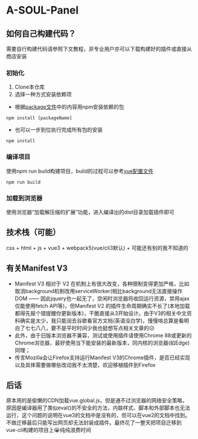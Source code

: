 # A-SOUL-Panel

## 如何自己构建代码？
需要自行构建代码请参照下文教程，非专业用户亦可以下载构建好的插件或直接从商店安装
### 初始化
1. Clone本仓库
2. 选择一种方式安装依赖项
- 根据[package文件](package.json)中的内容用npm安装依赖的包
```
npm install [packageName]
```
- 也可以一步到位执行完成所有包的安装
```
npm install
```
  
### 编译项目
使用npm run build构建项目，build的过程可以参考[vue配置文件](vue.config.js)
```
npm run build
```
  
### 加载到浏览器
使用浏览器“加载解压缩的扩展”功能，进入编译出的dist目录加载插件即可
  
  
## 技术栈（可能）
css + html + js + vue3 + webpack5(vue/cli3默认) + 可能还有别的我不知道的
  
## 有关Manifest V3
- Manifest V3 相对于 V2 在机制上有很大改变，各种限制变得更加严格，比如取消background机制改用serviceWorker(相比background无法直接操作DOM —— 因此jquery也一起无了，空闲时浏览器将收回运行资源，禁用ajax仅能使用fetch API等)，但Manifest V2 的插件生命周期确实不长了(本地加载都得先报个错提醒你更新版本)，干脆直接从3开始设计。由于V3的相关中文资料确实是太少，我只能润去谷歌看官方文档(英语没白学)，慢慢啃总算是看明白了七七八八，要不是平时时间少我也挺想写点相关文章的😥
- 此外，由于旧版本浏览器不兼容，测试或使用插件请使用Chrome 88或更新的Chrome浏览器，最好使用当下能安装的最新版本，同内核的浏览器(如Edge)同理；
- 传言Mozilla会让Firefox支持运行Manifest V3的Chrome插件，是否已经实现以及具体需要做哪些改动我不太清楚，欢迎移植插件到Firefox

## 后话
原本用的是偷懒的CDN加载vue.global.js，但是通不过浏览器的网络安全策略，原因是编译器用了类似eval()的不安全的方法，内联样式、脚本和外部脚本也无法运行，这个问题的说明在vue3的文档中是没有的，但可以在vue2的文档中找到。不做迁移最后只能写出网页却无法封装成插件。最终花了一整天把项目迁移到vue-cli构建的项目上😭纯纯浪费时间